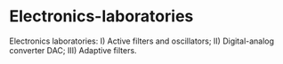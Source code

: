 # Electronics-laboratories
Electronics laboratories: 
I) Active filters and oscillators; 
II) Digital-analog converter DAC; 
III) Adaptive filters.
